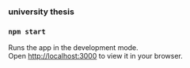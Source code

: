 ### university thesis

### `npm start`

Runs the app in the development mode.\
Open [http://localhost:3000](http://localhost:3000) to view it in your browser.
